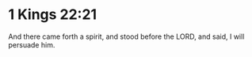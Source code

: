 # 1 Kings 22:21

And there came forth a spirit, and stood before the LORD, and said, I will persuade him.